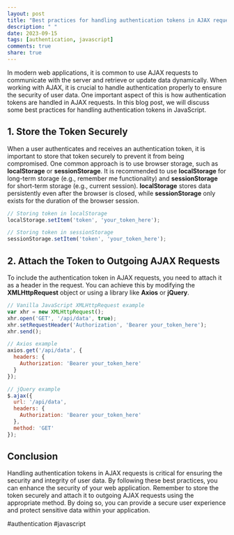 ```yaml
---
layout: post
title: "Best practices for handling authentication tokens in AJAX requests in JavaScript"
description: " "
date: 2023-09-15
tags: [authentication, javascript]
comments: true
share: true
---
```


In modern web applications, it is common to use AJAX requests to communicate with the server and retrieve or update data dynamically. When working with AJAX, it is crucial to handle authentication properly to ensure the security of user data. One important aspect of this is how authentication tokens are handled in AJAX requests. In this blog post, we will discuss some best practices for handling authentication tokens in JavaScript.

## 1. Store the Token Securely ##

When a user authenticates and receives an authentication token, it is important to store that token securely to prevent it from being compromised. One common approach is to use browser storage, such as **localStorage** or **sessionStorage**. It is recommended to use **localStorage** for long-term storage (e.g., remember me functionality) and **sessionStorage** for short-term storage (e.g., current session). **localStorage** stores data persistently even after the browser is closed, while **sessionStorage** only exists for the duration of the browser session.

```javascript
// Storing token in localStorage
localStorage.setItem('token', 'your_token_here');

// Storing token in sessionStorage
sessionStorage.setItem('token', 'your_token_here');
```

## 2. Attach the Token to Outgoing AJAX Requests ##

To include the authentication token in AJAX requests, you need to attach it as a header in the request. You can achieve this by modifying the **XMLHttpRequest** object or using a library like **Axios** or **jQuery**.

```javascript
// Vanilla JavaScript XMLHttpRequest example
var xhr = new XMLHttpRequest();
xhr.open('GET', '/api/data', true);
xhr.setRequestHeader('Authorization', 'Bearer your_token_here');
xhr.send();

// Axios example
axios.get('/api/data', {
  headers: {
    Authorization: 'Bearer your_token_here'
  }
});

// jQuery example
$.ajax({
  url: '/api/data',
  headers: {
    Authorization: 'Bearer your_token_here'
  },
  method: 'GET'
});
```

## Conclusion ##

Handling authentication tokens in AJAX requests is critical for ensuring the security and integrity of user data. By following these best practices, you can enhance the security of your web application. Remember to store the token securely and attach it to outgoing AJAX requests using the appropriate method. By doing so, you can provide a secure user experience and protect sensitive data within your application.

#authentication #javascript